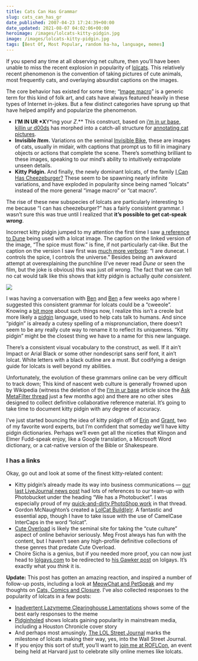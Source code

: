 ```yaml
---
title: Cats Can Has Grammar
slug: cats_can_has_gr
date_published: 2007-04-23 17:24:39+00:00
date_updated: 2021-08-07 04:02:06+00:00
heroimage: /images/lolcats-kitty-pidgin.jpg
image: /images/lolcats-kitty-pidgin.jpg
tags: [Best Of, Most Popular, random ha-ha, language, memes]
---
```

If you spend any time at all observing net culture, then you’ll have been unable to miss the recent explosion in popularity of [lolcats](http://en.wikipedia.org/wiki/Lolcat). This relatively recent phenomenon is the convention of taking pictures of cute animals, most frequently cats, and overlaying absurdist captions on the images.

The core behavior has existed for some time; “[Image macro](http://en.wikipedia.org/wiki/Image_macro)” is a generic term for this kind of folk art, and cats have always featured heavily in these types of Internet in-jokes. But a few distinct categories have sprung up that have helped amplify and popularize the phenomenon.

- **I’M IN UR *X**Y*ing your *Z*.** This construct, based on [i’m in ur base, killin ur d00ds](http://shackfaq.portax.net/?qid=89) has morphed into a catch-all structure for [annotating cat pictures](http://i24.photobucket.com/albums/c28/chantalemo/2af480fe50128bd2ec33bde5de69cacd.gif).
- **Invisible *Item*.** Variations on the seminal [Invisible Bike](http://www.flickr.com/search/?q=invisible%20bike&amp;w=all), these are images of cats, usually in midair, with captions that prompt us to fill in imaginary objects or actions that complete the scene. There’s something brilliant to these images, speaking to our mind’s ability to intuitively extrapolate unseen details.
- **Kitty Pidgin.** And finally, the newly dominant lolcats, of the family [I Can Has Cheezeburger?](http://icanhascheezburger.wordpress.com/) These seem to be spawning nearly infinite variations, and have exploded in popularity since being named “lolcats” instead of the more general “image macro” or “cat macro”.

The rise of these new subspecies of lolcats are particularly interesting to me because “I can has cheezeburger?” has a fairly consistent grammar. I wasn’t sure this was true until I realized that **it’s possible to get cat-speak *wrong***.

Incorrect kitty pidgin jumped to my attention the first time I saw [a reference to Dune](https://web.archive.org/web/20090201184317/http://icanhascheezburger.com:80/2007/02/07/the-spice-must-flow/) being used with a lolcat image. The caption on the linked version of the image, “The spice must flow.” is fine, if not particularly cat-like. But the caption on the version I saw first was [much more verbose](http://rev-jo.livejournal.com/132404.html): “I are dunecat. I controls the spice, I controls the universe.” Besides being an awkward attempt at overexplaining the punchline (I’ve never read *Dune* or seen the film, but the joke is obvious) this was just *all wrong*. The fact that we can tell no cat would talk like this shows that kitty pidgin is actually *quite consistent*.

![](/images/lolcats-kitty-pidgin.jpg)

I was having a conversation with [Ben](http://en.wikipedia.org/wiki/Ben_Cerveny) and [Ben](http://btrott.vox.com/) a few weeks ago where I suggested this consistent grammar for lolcats could be a “cweeole”. Knowing a [bit more](/2007/04/22/pidgins_and_cre) about such things now, I realize this isn’t a creole but more likely a [pidgin](http://en.wikipedia.org/wiki/Pidgin) language, used to help cats talk to humans. And since “pidgin” is already a cutesy spelling of a mispronunciation, there doesn’t seem to be any really cute way to rename it to reflect its uniqueness. “Kitty pidgin” might be the closest thing we have to a name for this new language.

There’s a consistent visual vocabulary to the construct, as well. If it ain’t Impact or Arial Black or some other nondescript sans serif font, it ain’t lolcat. White letters with a black outline are a must. But codifying a design guide for lolcats is well beyond my abilities.

Unfortunately, the evolution of these grammars online can be very difficult to track down; This kind of nascent web culture is generally frowned upon by Wikipedia (witness the deletion of the [I’m in ur base](http://en.wikipedia.org/wiki/Im_in_ur_base_killin_ur_d00dz) article since the [Ask MetaFilter thread](http://ask.metafilter.com/47041/I-am-in-ur-webz-aksin-ur-questins) just a few months ago) and there are no other sites designed to collect definitive collaborative reference material. It’s going to take time to document kitty pidgin with any degree of accuracy.

I’ve just started bouncing the idea of kitty pidgin off of [Erin](http://en.wikipedia.org/wiki/Erin_McKean) and [Grant](http://www.doubletongued.org/), two of my favorite word experts, but I’m confident that someday we’ll have kitty pidgin dictionaries. Perhaps we’ll even get all the niceties that Klingon and Elmer Fudd-speak enjoy, like a Google translation, a Microsoft Word dictionary, or a cat-native version of the Bible or Shakespeare.

### I has a links

Okay, go out and look at some of the finest kitty-related content:

- Kitty pidgin’s already made its way into business communications — [our last LiveJournal news post](http://news.livejournal.com/98192.html) had lots of references to our team-up with Photobucket under the heading “We has a Photobucket”. I was especially proud of my [quick-and-dirty PhotoShop work](http://news.livejournal.com/98192.html?thread=44347024) in that thread.
- Gordon McNaughton’s created a [LolCat Build(e)r](http://kscakes.com/LolCats/). A fantastic and essential app, though I have to take issue with the use of CamelCase InterCaps in the word “lolcat”.
- [Cute Overload](http://www.cuteoverload.com/) is likely the seminal site for taking the “cute culture” aspect of online behavior seriously. Meg Frost always has fun with the content, but I haven’t seen any high-profile definitive collections of these genres that predate Cute Overload.
- Choire Sicha is a genius, but if you needed more proof, you can now just head to [lolgays.com](http://www.lolgays.com/) to be redirected to [his Gawker post](http://gawker.com/news/lolgays/lolgays-winning-in-yur-internets-254052.php) on lolgays. It’s exactly what you *think* it is.

**Update:** This post has gotten an amazing reaction, and inspired a number of follow-up posts, including a look at [MeowChat and PetSpeak](/2007/04/25/meowchat_and_pe/) and my thoughts on [Cats, Comics and Closure](/2007/04/30/cats_comics_and/). I’ve also collected responses to the popularity of lolcats in a few posts:

- [Inadvertent Lazymeme Clearinghouse Lamentations](/2007/05/21/inadvertent_lazymeme_clearinghouse_lamentations/) shows some of the best early responses to the meme
- [Pidginholed](/2007/07/pidginholed.html) shows lolcats gaining popularity in mainstream media, including a Houston Chronicle cover story
- And perhaps most amusingly, [The LOL Street Journal](/2007/08/26/the_lol_street_journal/) marks the milestone of lolcats making their way, yes, into the Wall Street Journal.
- If you enjoy this sort of stuff, you’ll want to [join me at ROFLCon](/2007/11/26/serious_lols_come_to_roflcon/), an event being held at Harvard just to celebrate silly online memes like lolcats.
